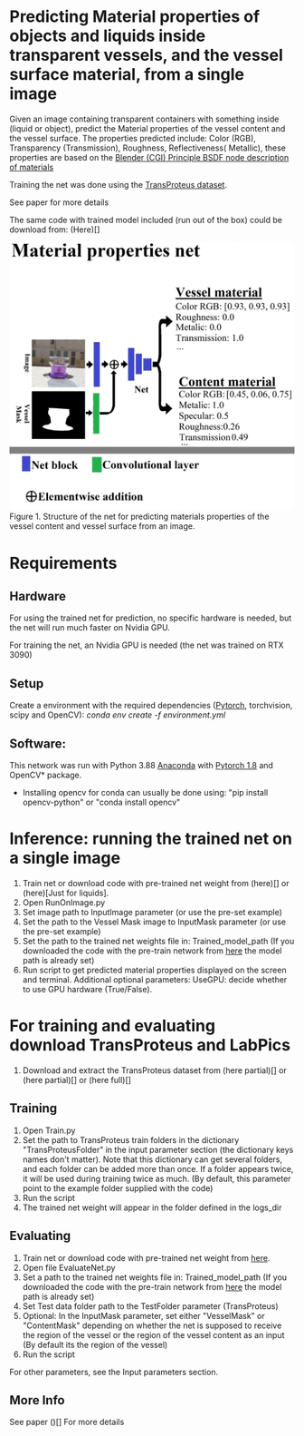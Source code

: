 # Predicting Material properties of objects and liquids inside transparent vessels, and the vessel surface material, from a single image
Given an image containing transparent containers with something inside (liquid or object), predict the Material properties of the vessel content and the vessel surface.
The properties predicted include: Color (RGB), Transparency (Transmission), Roughness, Reflectiveness( Metallic), these properties are based on the [Blender (CGI) Principle BSDF node description of materials](https://docs.blender.org/manual/en/latest/render/shader_nodes/shader/principled.html)

Training the net was done using the [TransProteus dataset]().

See paper []() for more details


The same code with trained model included (run out of the box) could be download from: (Here)[] 

![](/Figure1.jpg)
Figure 1. Structure of the net for predicting materials properties of the vessel content and vessel surface from an image.

  
# Requirements
## Hardware
For using the trained net for prediction, no specific hardware is needed, but the net will run much faster on Nvidia GPU.

For training the net, an Nvidia GPU is needed (the net was trained on RTX 3090)

## Setup
Create a environment with the required dependencies ([Pytorch](https://pytorch.org/), torchvision, scipy and OpenCV): *conda env create -f environment.yml*

## Software:
This network was run with Python 3.88 [Anaconda](https://www.anaconda.com/download/) with  [Pytorch 1.8](https://pytorch.org/) and OpenCV* package.
* Installing opencv for conda can usually be done using: "pip install opencv-python" or "conda install opencv"

# Inference: running the trained net on  a single image

1. Train net or download code with pre-trained net weight from (here)[] or (here)[Just for liquids].
2. Open RunOnImage.py
3. Set image path to InputImage parameter (or use the pre-set example)
4. Set the path to the Vessel Mask image to InputMask parameter (or use the pre-set example)   
4. Set the path to the trained net weights  file in: Trained_model_path  (If you downloaded the code with the pre-train network from [here]() the model path is already set) 
5. Run script to get predicted material properties displayed on the screen and terminal.
Additional optional parameters: 
UseGPU: decide whether to use GPU hardware (True/False).

# For training and evaluating download TransProteus and LabPics

1. Download and extract the TransProteus dataset from (here partial)[] or (here partial)[] or (here full)[] 

## Training

1. Open Train.py
3. Set the path to TransProteus train folders in the dictionary "TransProteusFolder" in the input parameter section (the dictionary keys names don't matter). 
Note that this dictionary can get several folders, and each folder can be added more than once. If a folder appears twice, it will be used during training twice as much.
(By default, this parameter point to the example folder supplied with the code)
3. Run the script
4. The trained net weight will appear in the folder defined in the  logs_dir 


## Evaluating 

1. Train net or download code with pre-trained net weight from [here](). 
2. Open file EvaluateNet.py
3. Set a path to the trained net weights  file in: Trained_model_path  (If you downloaded the code with the pre-train network from [here]() the model path is already set)
4. Set Test data folder  path to the  TestFolder parameter (TransProteus)
5. Optional: In the InputMask parameter, set either "VesselMask" or "ContentMask" depending on whether the net is supposed to receive the region of the vessel or the region of the vessel content as an input (By default its the region of the vessel)
6. Run the script

For other parameters, see the Input parameters section.


## More Info 
See paper ()[] For more details


